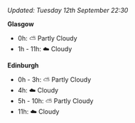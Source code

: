 *Updated: Tuesday 12th September 22:30*

**Glasgow**

* 0h: :partly_sunny: Partly Cloudy
* 1h - 11h: :cloud: Cloudy

**Edinburgh**

* 0h - 3h: :partly_sunny: Partly Cloudy
* 4h: :cloud: Cloudy
* 5h - 10h: :partly_sunny: Partly Cloudy
* 11h: :cloud: Cloudy

